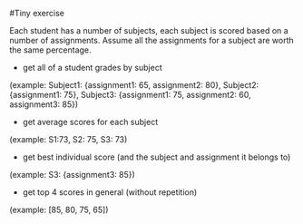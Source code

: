 #Tiny exercise

Each student has a number of subjects, each subject is scored based on a number of assignments. Assume all the assignments for a subject are worth the same percentage. 

- get all of a student grades by subject 

(example: Subject1: {assignment1: 65, assignment2: 80}, Subject2: {assignment1: 75}, Subject3: {assignment1: 75, assignment2: 60, assignment3: 85})

- get average scores for each subject

(example: S1:73, S2: 75, S3: 73)

- get best individual score (and the subject and assignment it belongs to)

(example: S3: {assignment3: 85})

- get top 4 scores in general (without repetition)

(example: [85, 80, 75, 65])
